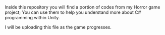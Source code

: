 Inside this repository you will find a portion of codes from my Horror game project;
You can use them to help you understand more about C# programming within Unity.

I will be uploading this file as the game progresses.
